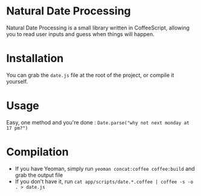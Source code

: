 Natural Date Processing
=======================
Natural Date Processing is a small library written in CoffeeScript, allowing you to read user inputs and guess when things will happen.

Installation
============

You can grab the `date.js` file at the root of the project, or compile it yourself.

Usage
=====

Easy, one method and you're done : `Date.parse("why not next monday at 17 pm?")`

Compilation
===========

  * If you have Yeoman, simply run `yeoman concat:coffee coffee:build` and grab the output file
  * If you don't have it, run `cat app/scripts/date.*.coffee | coffee -s -o . > date.js`
